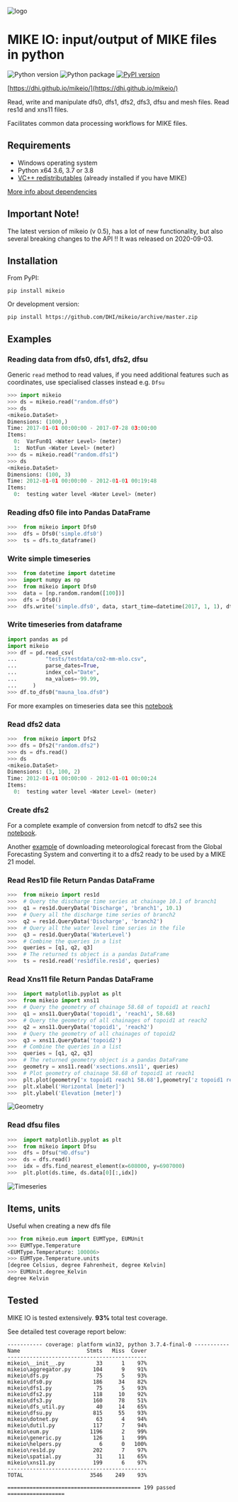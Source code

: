 
![logo](https://raw.githubusercontent.com/DHI/mikeio/master/images/logo/PNG/MIKE-IO-Logo-Pos-RGB-nomargin.png)
# MIKE IO: input/output of MIKE files in python
 ![Python version](https://img.shields.io/pypi/pyversions/mikeio.svg) 
![Python package](https://github.com/DHI/mikeio/workflows/Python%20package/badge.svg) [![PyPI version](https://badge.fury.io/py/mikeio.svg)](https://badge.fury.io/py/mikeio)

[https://dhi.github.io/mikeio/](https://dhi.github.io/mikeio/)

Read, write and manipulate dfs0, dfs1, dfs2, dfs3, dfsu and mesh files. Read res1d and xns11 files.

Facilitates common data processing workflows for MIKE files.



## Requirements
* Windows operating system
* Python x64 3.6, 3.7 or 3.8 
* [VC++ redistributables](https://support.microsoft.com/en-us/help/2977003/the-latest-supported-visual-c-downloads) (already installed if you have MIKE)

[More info about dependencies](http://docs.mikepoweredbydhi.com/nuget/)

## Important Note!

The latest version of mikeio (v 0.5), has a lot of new functionality, but also several breaking changes to the API !!
It was released on 2020-09-03.


## Installation

From PyPI: 


`pip install mikeio`

Or development version:

`pip install https://github.com/DHI/mikeio/archive/master.zip`


## Examples

### Reading data from dfs0, dfs1, dfs2, dfsu

Generic `read` method to read values, if you need additional features such as coordinates, use specialised classes instead e.g. `Dfsu`

```python
>>> import mikeio
>>> ds = mikeio.read("random.dfs0")
>>> ds
<mikeio.DataSet>
Dimensions: (1000,)
Time: 2017-01-01 00:00:00 - 2017-07-28 03:00:00
Items:
  0:  VarFun01 <Water Level> (meter)
  1:  NotFun <Water Level> (meter)
>>> ds = mikeio.read("random.dfs1")
>>> ds
<mikeio.DataSet>
Dimensions: (100, 3)
Time: 2012-01-01 00:00:00 - 2012-01-01 00:19:48
Items:
  0:  testing water level <Water Level> (meter)
 ```

### Reading dfs0 file into Pandas DataFrame
```python
>>>  from mikeio import Dfs0
>>>  dfs = Dfs0('simple.dfs0')
>>>  ts = dfs.to_dataframe()
```

### Write simple timeseries
```python
>>>  from datetime import datetime
>>>  import numpy as np
>>>  from mikeio import Dfs0
>>>  data = [np.random.random([100])]
>>>  dfs = Dfs0()
>>>  dfs.write('simple.dfs0', data, start_time=datetime(2017, 1, 1), dt=60)

```
### Write timeseries from dataframe
```python
import pandas as pd
import mikeio
>>> df = pd.read_csv(
...         "tests/testdata/co2-mm-mlo.csv",
...         parse_dates=True,
...         index_col="Date",
...         na_values=-99.99,
...     )
>>> df.to_dfs0("mauna_loa.dfs0")
```

For more examples on timeseries data see this [notebook](notebooks/Dfs0%20-%20Timeseries.ipynb)


### Read dfs2 data
```python
>>>  from mikeio import Dfs2
>>> dfs = Dfs2("random.dfs2")
>>> ds = dfs.read()
>>> ds
<mikeio.DataSet>
Dimensions: (3, 100, 2)
Time: 2012-01-01 00:00:00 - 2012-01-01 00:00:24
Items:
  0:  testing water level <Water Level> (meter)
```

### Create dfs2
For a complete example of conversion from netcdf to dfs2 see this [notebook](notebooks/Dfs2%20-%20Sea%20surface%20temperature.ipynb).

Another [example](notebooks/Dfs2%20-%20Global%20Forecasting%20System.ipynb) of downloading meteorological forecast from the Global Forecasting System and converting it to a dfs2 ready to be used by a MIKE 21 model.


### Read Res1D file Return Pandas DataFrame
```python
>>>  from mikeio import res1d
>>>  # Query the discharge time series at chainage 10.1 of branch1
>>>  q1 = res1d.QueryData('Discharge', 'branch1', 10.1)
>>>  # Query all the discharge time series of branch2
>>>  q2 = res1d.QueryData('Discharge', 'branch2')
>>>  # Query all the water level time series in the file
>>>  q3 = res1d.QueryData('WaterLevel')
>>>  # Combine the queries in a list
>>>  queries = [q1, q2, q3]
>>>  # The returned ts object is a pandas DataFrame
>>>  ts = res1d.read('res1dfile.res1d', queries)
```

### Read Xns11 file Return Pandas DataFrame
```python
>>>  import matplotlib.pyplot as plt
>>>  from mikeio import xns11
>>>  # Query the geometry of chainage 58.68 of topoid1 at reach1
>>>  q1 = xns11.QueryData('topoid1', 'reach1', 58.68)
>>>  # Query the geometry of all chainages of topoid1 at reach2
>>>  q2 = xns11.QueryData('topoid1', 'reach2')
>>>  # Query the geometry of all chainages of topoid2
>>>  q3 = xns11.QueryData('topoid2')
>>>  # Combine the queries in a list
>>>  queries = [q1, q2, q3]
>>>  # The returned geometry object is a pandas DataFrame
>>>  geometry = xns11.read('xsections.xns11', queries)
>>>  # Plot geometry of chainage 58.68 of topoid1 at reach1
>>>  plt.plot(geometry['x topoid1 reach1 58.68'],geometry['z topoid1 reach1 58.68'])
>>>  plt.xlabel('Horizontal [meter]')
>>>  plt.ylabel('Elevation [meter]')
```
![Geometry](https://raw.githubusercontent.com/DHI/mikeio/master/images/xns11_geometry.png)

### Read dfsu files
```python
>>>  import matplotlib.pyplot as plt
>>>  from mikeio import Dfsu
>>>  dfs = Dfsu("HD.dfsu")
>>>  ds = dfs.read()
>>>  idx = dfs.find_nearest_element(x=608000, y=6907000)
>>>  plt.plot(ds.time, ds.data[0][:,idx])
```
![Timeseries](https://raw.githubusercontent.com/DHI/mikeio/master/images/dfsu_ts.png)

## Items, units
 Useful when creating a new dfs file
```python
>>> from mikeio.eum import EUMType, EUMUnit
>>> EUMType.Temperature
<EUMType.Temperature: 100006>
>>> EUMType.Temperature.units
[degree Celsius, degree Fahrenheit, degree Kelvin]
>>> EUMUnit.degree_Kelvin
degree Kelvin
```

## Tested

MIKE IO is tested extensively. **93%** total test coverage.

See detailed test coverage report below:
```
----------- coverage: platform win32, python 3.7.4-final-0 -----------
Name                     Stmts   Miss  Cover
--------------------------------------------
mikeio\__init__.py          33      1    97%
mikeio\aggregator.py       104      9    91%
mikeio\dfs.py               75      5    93%
mikeio\dfs0.py             186     34    82%
mikeio\dfs1.py              75      5    93%
mikeio\dfs2.py             118     10    92%
mikeio\dfs3.py             160     78    51%
mikeio\dfs_util.py          40     14    65%
mikeio\dfsu.py             815     55    93%
mikeio\dotnet.py            63      4    94%
mikeio\dutil.py            117      7    94%
mikeio\eum.py             1196      2    99%
mikeio\generic.py          126      1    99%
mikeio\helpers.py            6      0   100%
mikeio\res1d.py            202      7    97%
mikeio\spatial.py           31     11    65%
mikeio\xns11.py            199      6    97%
--------------------------------------------
TOTAL                     3546    249    93%

========================================== 199 passed ==================
```
